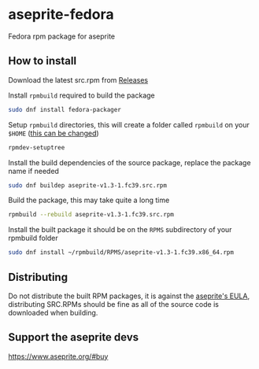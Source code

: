 # aseprite-fedora

Fedora rpm package for aseprite

## How to install

Download the latest src.rpm from [Releases](https://github.com/kaanyalova/aseprite-fedora/releases)

Install `rpmbuild` required to build the package

```sh
sudo dnf install fedora-packager
```

Setup `rpmbuild` directories, this will create a folder called `rpmbuild` on your `$HOME` ([this can be changed](https://unix.stackexchange.com/a/553187))

```sh
rpmdev-setuptree
```

Install the build dependencies of the source package, replace the package name if needed

```sh
sudo dnf buildep aseprite-v1.3-1.fc39.src.rpm
```

Build the package, this may take quite a long time

```sh
rpmbuild --rebuild aseprite-v1.3-1.fc39.src.rpm
```

Install the built package it should be on the `RPMS` subdirectory of your rpmbuild folder

```sh
sudo dnf install ~/rpmbuild/RPMS/aseprite-v1.3-1.fc39.x86_64.rpm

```

## Distributing

Do not distribute the built RPM packages, it is against the [aseprite's EULA](https://github.com/aseprite/aseprite/blob/main/EULA.txt), distributing SRC.RPMs should be fine as all of the source code is downloaded when building.

## Support the aseprite devs

https://www.aseprite.org/#buy
